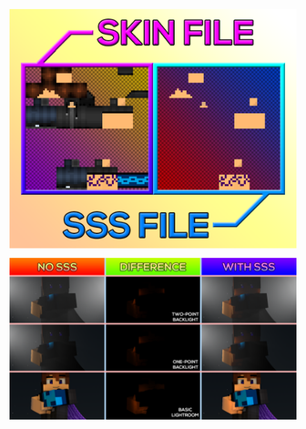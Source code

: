 <p align=center><img src="../images/PNG/0003.png"></p>
<p align=center><img src="../images/PNG/0004.png"></p>
